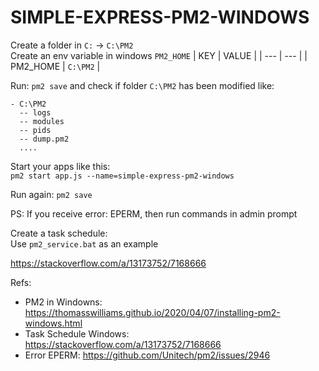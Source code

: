 # **SIMPLE-EXPRESS-PM2-WINDOWS**

Create a folder in `C:` -> `C:\PM2`  
Create an env variable in windows `PM2_HOME`
| KEY | VALUE |
| --- | --- |
|  PM2_HOME | `C:\PM2` |

Run: `pm2 save` and check if folder `C:\PM2` has been modified like:
```
- C:\PM2
  -- logs
  -- modules
  -- pids
  -- dump.pm2
  ....
```

Start your apps like this:  
`pm2 start app.js --name=simple-express-pm2-windows`

Run again: `pm2 save`

PS:
If you receive error: EPERM, then run commands in admin prompt

Create a task schedule:  
Use `pm2_service.bat` as an example

https://stackoverflow.com/a/13173752/7168666

Refs:
- PM2 in Windowns: https://thomasswilliams.github.io/2020/04/07/installing-pm2-windows.html
- Task Schedule Windows: https://stackoverflow.com/a/13173752/7168666
- Error EPERM: https://github.com/Unitech/pm2/issues/2946